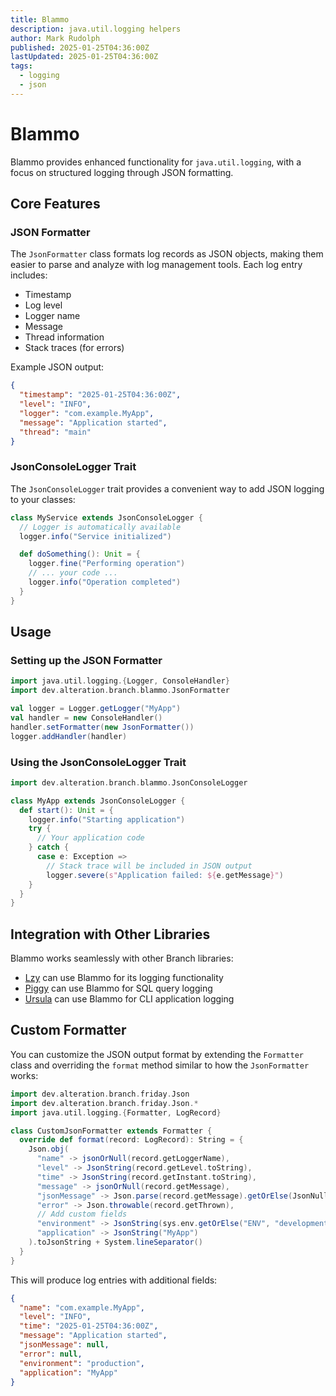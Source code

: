 ```yaml
---
title: Blammo
description: java.util.logging helpers
author: Mark Rudolph
published: 2025-01-25T04:36:00Z
lastUpdated: 2025-01-25T04:36:00Z
tags:
  - logging
  - json
---
```


# Blammo

Blammo provides enhanced functionality for `java.util.logging`, with a focus on structured logging through JSON formatting.

## Core Features

### JSON Formatter

The `JsonFormatter` class formats log records as JSON objects, making them easier to parse and analyze with log management tools. Each log entry includes:

- Timestamp
- Log level
- Logger name
- Message
- Thread information
- Stack traces (for errors)

Example JSON output:

```json
{
  "timestamp": "2025-01-25T04:36:00Z",
  "level": "INFO",
  "logger": "com.example.MyApp",
  "message": "Application started",
  "thread": "main"
}
```

### JsonConsoleLogger Trait

The `JsonConsoleLogger` trait provides a convenient way to add JSON logging to your classes:

```scala
class MyService extends JsonConsoleLogger {
  // Logger is automatically available
  logger.info("Service initialized")

  def doSomething(): Unit = {
    logger.fine("Performing operation")
    // ... your code ...
    logger.info("Operation completed")
  }
}
```

## Usage

### Setting up the JSON Formatter

```scala
import java.util.logging.{Logger, ConsoleHandler}
import dev.alteration.branch.blammo.JsonFormatter

val logger = Logger.getLogger("MyApp")
val handler = new ConsoleHandler()
handler.setFormatter(new JsonFormatter())
logger.addHandler(handler)
```

### Using the JsonConsoleLogger Trait

```scala
import dev.alteration.branch.blammo.JsonConsoleLogger

class MyApp extends JsonConsoleLogger {
  def start(): Unit = {
    logger.info("Starting application")
    try {
      // Your application code
    } catch {
      case e: Exception =>
        // Stack trace will be included in JSON output
        logger.severe(s"Application failed: ${e.getMessage}")
    }
  }
}
```

## Integration with Other Libraries

Blammo works seamlessly with other Branch libraries:

- [Lzy](/lzy) can use Blammo for its logging functionality
- [Piggy](/piggy) can use Blammo for SQL query logging
- [Ursula](/ursula) can use Blammo for CLI application logging

## Custom Formatter

You can customize the JSON output format by extending the `Formatter` class and overriding the `format` method similar to how the `JsonFormatter` works:

```scala
import dev.alteration.branch.friday.Json
import dev.alteration.branch.friday.Json.*
import java.util.logging.{Formatter, LogRecord}

class CustomJsonFormatter extends Formatter {
  override def format(record: LogRecord): String = {
    Json.obj(
      "name" -> jsonOrNull(record.getLoggerName),
      "level" -> JsonString(record.getLevel.toString),
      "time" -> JsonString(record.getInstant.toString),
      "message" -> jsonOrNull(record.getMessage),
      "jsonMessage" -> Json.parse(record.getMessage).getOrElse(JsonNull),
      "error" -> Json.throwable(record.getThrown),
      // Add custom fields
      "environment" -> JsonString(sys.env.getOrElse("ENV", "development")),
      "application" -> JsonString("MyApp")
    ).toJsonString + System.lineSeparator()
  }
}
```

This will produce log entries with additional fields:

```json
{
  "name": "com.example.MyApp",
  "level": "INFO",
  "time": "2025-01-25T04:36:00Z",
  "message": "Application started",
  "jsonMessage": null,
  "error": null,
  "environment": "production",
  "application": "MyApp"
}
```
